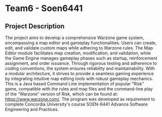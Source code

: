 # Team6 - Soen6441


## Project Description

The project aims to develop a comprehensive Warzone game system, encompassing a map editor and gameplay functionalities. Users can create, edit, and validate custom maps while adhering to Warzone rules. The Map Editor module facilitates map creation, modification, and validation, while the Game Engine manages gameplay phases such as startup, reinforcement assignment, and order issuance. Through rigorous testing and adherence to coding conventions, the system ensures reliability and maintainability. With a modular architecture, it strives to provide a seamless gaming experience by integrating intuitive map editing tools with robust gameplay mechanics. This is a Java based Command Line implementation of popular "Risk" game, compatible with the rules and map files and the command-line play of the “Warzone” version of Risk, which can be found at: https://www.warzone.com/. The program was developed as requirement to complete Concordia University's course SOEN-6441 Advance Software Engineering and Practices.

